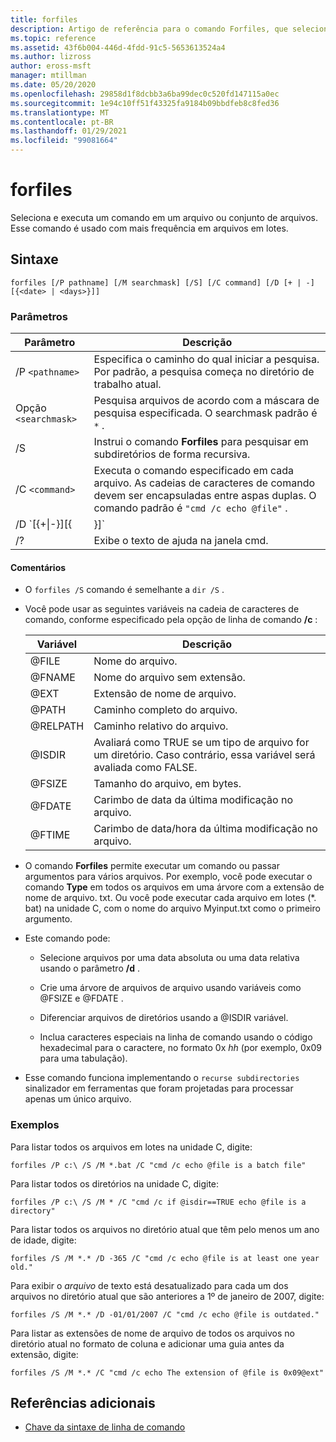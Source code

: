 ```yaml
---
title: forfiles
description: Artigo de referência para o comando Forfiles, que seleciona e executa um comando em um arquivo ou conjunto de arquivos.
ms.topic: reference
ms.assetid: 43f6b004-446d-4fdd-91c5-5653613524a4
ms.author: lizross
author: eross-msft
manager: mtillman
ms.date: 05/20/2020
ms.openlocfilehash: 29858d1f8dcbb3a6ba99dec0c520fd147115a0ec
ms.sourcegitcommit: 1e94c10ff51f43325fa9184b09bbdfeb8c8fed36
ms.translationtype: MT
ms.contentlocale: pt-BR
ms.lasthandoff: 01/29/2021
ms.locfileid: "99081664"
---
```

# <a name="forfiles"></a>forfiles

Seleciona e executa um comando em um arquivo ou conjunto de arquivos. Esse comando é usado com mais frequência em arquivos em lotes.

## <a name="syntax"></a>Sintaxe

```
forfiles [/P pathname] [/M searchmask] [/S] [/C command] [/D [+ | -] [{<date> | <days>}]]
```

### <a name="parameters"></a>Parâmetros

| Parâmetro | Descrição |
| --------- | ----------- |
| /P `<pathname>` | Especifica o caminho do qual iniciar a pesquisa. Por padrão, a pesquisa começa no diretório de trabalho atual. |
| Opção `<searchmask>` | Pesquisa arquivos de acordo com a máscara de pesquisa especificada. O searchmask padrão é `*` . |
| /S | Instrui o comando **Forfiles** para pesquisar em subdiretórios de forma recursiva. |
| /C `<command>` | Executa o comando especificado em cada arquivo. As cadeias de caracteres de comando devem ser encapsuladas entre aspas duplas. O comando padrão é `"cmd /c echo @file"` . |
| /D `[{+\|-}][{<date> | <days>}]` | Seleciona os arquivos com uma data da última modificação dentro do período de tempo especificado:<ul><li>Seleciona arquivos com uma data da última modificação posterior ou igual a ( **+** ) ou anterior ou igual a ( **-** ) a data especificada, em que a *Data* está no formato mm/dd/aaaa.</li><li>Seleciona arquivos com uma data da última modificação posterior ou igual a ( **+** ) a data atual mais o número de dias especificado ou anterior ou igual a ( **-** ) a data atual menos o número de dias especificado.</li><li>Os valores válidos para *dias* incluem qualquer número no intervalo de 0 a 32768. Se nenhum sinal for especificado, **+** será usado por padrão.</li></ul> |
| /? | Exibe o texto de ajuda na janela cmd. |

#### <a name="remarks"></a>Comentários

- O `forfiles /S` comando é semelhante a `dir /S` .

- Você pode usar as seguintes variáveis na cadeia de caracteres de comando, conforme especificado pela opção de linha de comando **/c** :

    | Variável | Descrição |
    | -------- | ----------- |
    | @FILE | Nome do arquivo. |
    | @FNAME | Nome do arquivo sem extensão. |
    | @EXT | Extensão de nome de arquivo. |
    | @PATH | Caminho completo do arquivo. |
    | @RELPATH | Caminho relativo do arquivo. |
    | @ISDIR | Avaliará como TRUE se um tipo de arquivo for um diretório. Caso contrário, essa variável será avaliada como FALSE. |
    | @FSIZE | Tamanho do arquivo, em bytes. |
    | @FDATE | Carimbo de data da última modificação no arquivo. |
    | @FTIME | Carimbo de data/hora da última modificação no arquivo. |

- O comando **Forfiles** permite executar um comando ou passar argumentos para vários arquivos. Por exemplo, você pode executar o comando **Type** em todos os arquivos em uma árvore com a extensão de nome de arquivo. txt. Ou você pode executar cada arquivo em lotes (*. bat) na unidade C, com o nome do arquivo Myinput.txt como o primeiro argumento.

- Este comando pode:

    - Selecione arquivos por uma data absoluta ou uma data relativa usando o parâmetro **/d** .

    - Crie uma árvore de arquivos de arquivo usando variáveis como @FSIZE e @FDATE .

    - Diferenciar arquivos de diretórios usando a @ISDIR variável.

    - Inclua caracteres especiais na linha de comando usando o código hexadecimal para o caractere, no formato 0x *hh* (por exemplo, 0x09 para uma tabulação).

- Esse comando funciona implementando o `recurse subdirectories` sinalizador em ferramentas que foram projetadas para processar apenas um único arquivo.

### <a name="examples"></a>Exemplos

Para listar todos os arquivos em lotes na unidade C, digite:

```
forfiles /P c:\ /S /M *.bat /C "cmd /c echo @file is a batch file"
```

Para listar todos os diretórios na unidade C, digite:

```
forfiles /P c:\ /S /M * /C "cmd /c if @isdir==TRUE echo @file is a directory"
```

Para listar todos os arquivos no diretório atual que têm pelo menos um ano de idade, digite:

```
forfiles /S /M *.* /D -365 /C "cmd /c echo @file is at least one year old."
```

Para exibir o *arquivo* de texto está desatualizado para cada um dos arquivos no diretório atual que são anteriores a 1º de janeiro de 2007, digite:

```
forfiles /S /M *.* /D -01/01/2007 /C "cmd /c echo @file is outdated."
```

Para listar as extensões de nome de arquivo de todos os arquivos no diretório atual no formato de coluna e adicionar uma guia antes da extensão, digite:

```
forfiles /S /M *.* /C "cmd /c echo The extension of @file is 0x09@ext"
```

## <a name="additional-references"></a>Referências adicionais

- [Chave da sintaxe de linha de comando](command-line-syntax-key.md)
